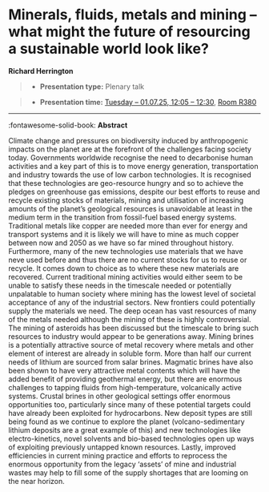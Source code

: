 # Minerals, fluids, metals and mining – what might the future of resourcing a sustainable world look like?

**Richard Herrington**


> - **Presentation type:** Plenary talk

> - **Presentation time:** [Tuesday – 01.07.25, 12:05 – 12:30](../keynotes.md#tuesday-1st-of-july), [Room R380](../maps_venue.md#__tabbed_1_1)


--- 

:fontawesome-solid-book: **Abstract**

Climate change and pressures on biodiversity induced by anthropogenic impacts on the planet are at the forefront of the challenges facing society today. Governments worldwide recognise the need to decarbonise human activities and a key part of this is to move energy generation, transportation and industry towards the use of low carbon technologies.  It is recognised that these technologies are geo-resource hungry and so to achieve the pledges on greenhouse gas emissions, despite our best efforts to reuse and recycle existing stocks of materials, mining and utilisation of increasing amounts of the planet’s geological resources is unavoidable at least in the medium term in the transition from fossil-fuel based energy systems.  Traditional metals like copper are needed more than ever for energy and transport systems and it is likely we will have to mine as much copper between now and 2050 as we have so far mined throughout history.  Furthermore, many of the new technologies use materials that we have neve used before and thus there are no current stocks for us to reuse or recycle.
It comes down to choice as to where these new materials are recovered.  Current traditional mining activities would either seem to be unable to satisfy these needs in the timescale needed or potentially unpalatable to human society where mining has the lowest level of societal acceptance of any of the industrial sectors.  New frontiers could potentially supply the materials we need. The deep ocean has vast resources of many of the metals needed although the mining of these is highly controversial. The mining of asteroids has been discussed but the timescale to bring such resources to industry would appear to be generations away. Mining brines is a potentially attractive source of metal recovery where metals and other element of interest are already in soluble form. More than half our current needs of lithium are sourced from salar brines. Magmatic brines have also been shown to have very attractive metal contents which will have the added benefit of providing geothermal energy, but there are enormous challenges to tapping fluids from high-temperature, volcanically active systems. Crustal brines in other geological settings offer enormous opportunities too, particularly since many of these potential targets could have already been exploited for hydrocarbons.
New deposit types are still being found as we continue to explore the planet (volcano-sedimentary lithium deposits are a great example of this) and new technologies like electro-kinetics, novel solvents and bio-based technologies open up ways of exploiting previously untapped known resources.  Lastly, improved efficiencies in current mining practice and efforts to reprocess the enormous opportunity from the legacy ‘assets’ of mine and industrial wastes may help to fill some of the supply shortages that are looming on the near horizon. 

 
